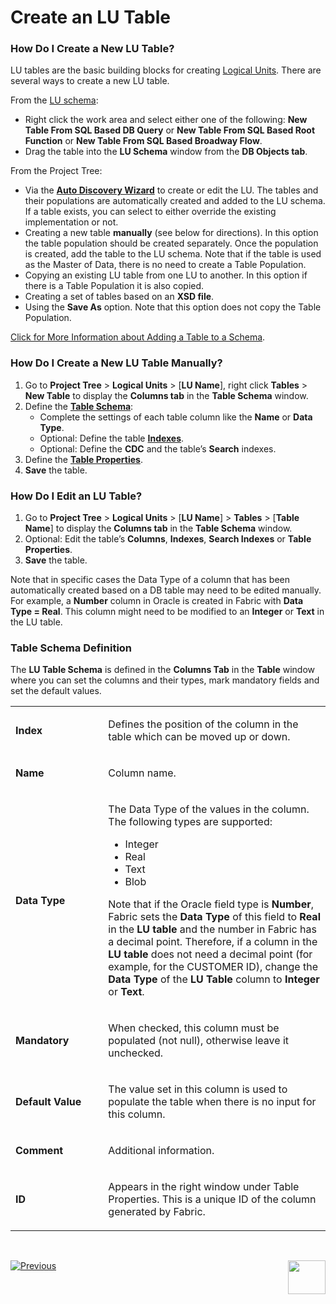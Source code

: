 # Create an LU Table

### How Do I Create a New LU Table?
LU tables are the basic building blocks for creating [Logical Units](/articles/03_logical_units/01_LU_overview.md#logical-unit-lu-overview). There are several ways to create a new LU table.

From the [LU schema](/articles/03_logical_units/03_LU_schema_window.md):

*	Right click the work area and select either one of the following: **New Table From SQL Based DB Query** or **New Table From SQL Based Root Function** or **New Table From SQL Based Broadway Flow**.
*	Drag the table into the **LU Schema** window from the **DB Objects tab**. 

From the Project Tree: 
*	Via the [**Auto Discovery Wizard**](/articles/03_logical_units/06_auto_discovery_wizard.md) to create or edit the LU. The tables and their populations are automatically created and added to the LU schema. If a table exists, you can select to either override the existing implementation or not.
*	Creating a new table **manually** (see below for directions). In this option the table population should be created separately. Once the population is created, add the table to the LU schema. Note that if the table is used as the Master of Data, there is no need to create a Table Population.
*	Copying an existing LU table from one LU to another. In this option if there is a Table Population it is also copied. 
*	Creating a set of tables based on an **XSD file**.
*	Using the **Save As** option. Note that this option does not copy the Table Population.

[Click for More Information about Adding a Table to a Schema](/articles/03_logical_units/09_add_table_to_a_schema.md).
 
### How Do I Create a New LU Table Manually?  
1.	Go to **Project Tree** > **Logical Units** > [**LU Name**], right click **Tables** > **New Table** to display the **Columns tab** in the **Table Schema** window.
2.	Define the [**Table Schema**](/articles/06_LU_tables/02_create_an_LU_table.md#table-schema-definition):
    * Complete the settings of each table column like the **Name** or **Data Type**.
    * Optional: Define the table [**Indexes**](/articles/06_LU_tables/03_table_indexes.md).
    * Optional: Define the **CDC** and the table’s **Search** indexes.
3.	Define the [**Table Properties**](/articles/06_LU_tables/04_table_properties.md). 
4.	**Save** the table.

### How Do I Edit an LU Table? 
1.	Go to **Project Tree** > **Logical Units** > [**LU Name**] > **Tables** > [**Table Name**] to display the **Columns tab** in the **Table Schema** window.
2.	Optional: Edit the table’s **Columns**, **Indexes**, **Search Indexes** or **Table Properties**.
3.	**Save** the table.

Note that in specific cases the Data Type of a column that has been automatically created based on a DB table may need to be edited manually. For example, a **Number** column in Oracle is created in Fabric with **Data Type = Real**. This column might need to be modified to an **Integer** or **Text** in the LU table.

### Table Schema Definition  
The **LU Table Schema** is defined in the **Columns Tab** in the **Table** window where you can set the columns and their types, mark mandatory fields and set the default values. 

<table width="623">
<tbody>
<tr>
<td width="200pxl">
<p><strong>Index</strong></p>
</td>
<td width="700pxl">
<p>Defines the position of the column in the table which can be moved up or down.</p>
</td>
</tr>
<tr>
<td width="122">
<p><strong>Name</strong></p>
</td>
<td width="502">
<p>Column name.</p>
</td>
</tr>
<tr>
<td width="122">
<p><strong>Data Type</strong></p>
</td>
<td width="502">
<p>The Data Type of the values in the column. The following types are supported:</p>
<ul>
<li>Integer</li>
<li>Real</li>
<li>Text</li>
<li>Blob</li>
</ul>
<p>Note that if the Oracle field type is <strong>Number</strong>, Fabric sets the <strong>Data Type</strong> of this field to <strong>Real</strong> in the <strong>LU table</strong> and the number in Fabric has a decimal point. Therefore, if a column in the <strong>LU table</strong> does not need a decimal point (for example, for the CUSTOMER ID), change the <strong>Data Type</strong> of the <strong>LU Table</strong> column to <strong>Integer</strong> or <strong>Text</strong>.</p>
</td>
</tr>
<tr>
<td width="122">
<p><strong>Mandatory</strong></p>
</td>
<td width="502">
<p>When checked, this column must be populated (not null), otherwise leave it unchecked.</p>
</td>
</tr>
<tr>
<td width="122">
<p><strong>Default Value</strong></p>
</td>
<td width="502">
<p>The value set in this column is used to populate the table when there is no input for this column.</p>
</td>
</tr>
<tr>
<td width="122">
<p><strong>Comment</strong></p>
</td>
<td width="502">
<p>Additional information.</p>
</td>
</tr>
<tr>
<td width="122">
<p><strong>ID</strong></p>
</td>
<td width="502">
<p>Appears in the right window under Table Properties. This is a unique ID of the column generated by Fabric.</p>
</td>
</tr>
</tbody>
</table>
<p>&nbsp;</p>

[![Previous](/articles/images/Previous.png)](/articles/06_LU_tables/01_LU_tables_overview.md)[<img align="right" width="60" height="54" src="/articles/images/Next.png">](/articles/06_LU_tables/03_table_indexes.md)
